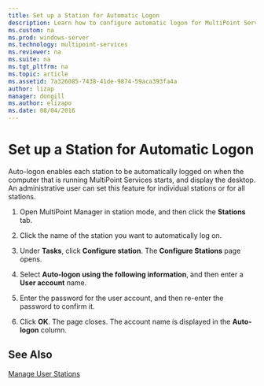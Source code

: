 ```yaml
---
title: Set up a Station for Automatic Logon
description: Learn how to configure automatic logon for MultiPoint Services stations
ms.custom: na
ms.prod: windows-server
ms.technology: multipoint-services
ms.reviewer: na
ms.suite: na
ms.tgt_pltfrm: na
ms.topic: article
ms.assetid: 7a326085-7438-41de-9874-59aca393fa4a
author: lizap
manager: dongill
ms.author: elizapo
ms.date: 08/04/2016
---
```

# Set up a Station for Automatic Logon
Auto-logon enables each station to be automatically logged on when the computer that is running MultiPoint Services starts, and display the desktop. An administrative user can set this feature for individual stations or for all stations.  
  
1.  Open MultiPoint Manager in station mode, and then click the **Stations** tab.  
  
2.  Click the name of the station you want to automatically log on.  
  
3.  Under  **Tasks**, click **Configure station**. The **Configure Stations** page opens.  
  
4.  Select **Auto-logon using the following information**, and then enter a **User account** name.  
  
5.  Enter the password for the user account, and then re-enter the password to confirm it.  
  
6.  Click **OK**. The page closes. The account name is displayed in the **Auto-logon** column.  
  
## See Also  
[Manage User Stations](Manage-User-Stations.md)